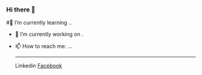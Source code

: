 ### Hi there 👋

#🌱 I’m currently learning ..
- 🔭 I’m currently working on .

- 📫 How to reach me: ...<hr>
    <a href="https://www.linkedin.com/in/vishnu-basskar-v-189553151/" style="text-decoration:none">Linkedin</a>
    <a href="https://www.facebook.com/vanambasskar.5">Facebook</a>
<!--
**Vish2476/Vish2476** is a ✨ _special_ ✨ repository because its `README.md` (this file) appears on your GitHub profile.

Here are some ideas to get you started:

- 🔭 I’m currently working on ...
- 🌱 I’m currently learning ...
- 👯 I’m looking to collaborate on ...
- 🤔 I’m looking for help with ...
- 💬 Ask me about ...
- 📫 How to reach me: ...
- 😄 Pronouns: ...
- ⚡ Fun fact: ...
-->
